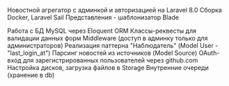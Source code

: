 Новостной агрегатор с админкой и авторизацией на Laravel 8.0
Сборка  Docker, Laravel Sail
Представления - шаблонизатор Blade

Работа с БД MySQL через Eloquent ORM
Классы-реквесты для валидации данных форм
Middleware (доступ в админку только для администраторов)
Реализация паттерна "Наблюдатель" (Model User - "last_login_at")
Парсинг новостей из источников (Model Source)
OAuth-вход для зарегистрированных пользователей через github.com
Настройка дисков, загрузка файлов в Storage
Внутренние очереди (хранение в db)
